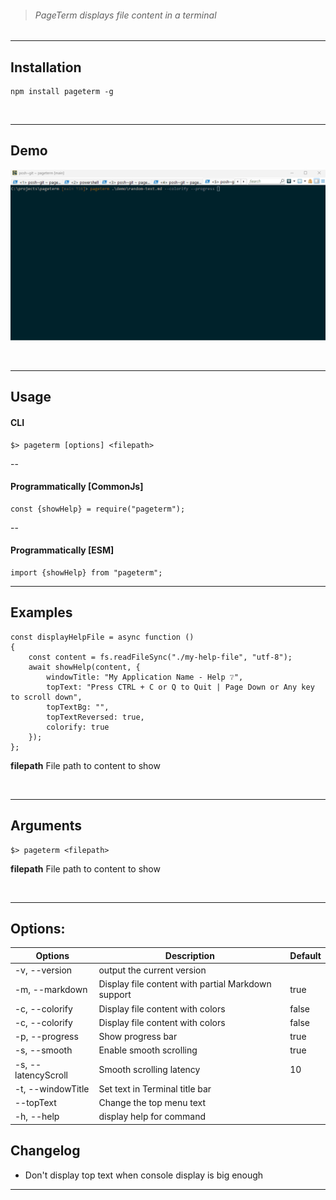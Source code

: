 > ###### PageTerm displays file content in a terminal

---

## Installation

```shell
npm install pageterm -g
```

<br/>

---

## Demo

![PageTerm Demo](https://github.com/thimpat/pageterm/blob/main/documentation/images/pageterm-demo.gif)

<br/>

---

## Usage


#### CLI

```shell
$> pageterm [options] <filepath>
```


--
#### Programmatically [CommonJs]



```shell
const {showHelp} = require("pageterm");
```

--
#### Programmatically [ESM]

```shell
import {showHelp} from "pageterm";
```

---

## Examples

```shell
const displayHelpFile = async function ()
{
    const content = fs.readFileSync("./my-help-file", "utf-8");
    await showHelp(content, {
        windowTitle: "My Application Name - Help ❔",
        topText: "Press CTRL + C or Q to Quit | Page Down or Any key to scroll down",
        topTextBg: "",
        topTextReversed: true,
        colorify: true
    });
};

```

**filepath**                      File path to content to show

<br/>

---

## Arguments

```shell
$> pageterm <filepath>
```

**filepath**                      File path to content to show

<br/>

---

## Options:


| Options             | Description                                        | Default |
|---------------------|----------------------------------------------------|---------|
| -v, --version       | output the current version                         |         |
| -m, --markdown      | Display file content with partial Markdown support | true    |
| -c, --colorify      | Display file content with colors                   | false   |
| -c, --colorify      | Display file content with colors                   | false   |
| -p, --progress      | Show progress bar                                  | true    |
| -s, --smooth        | Enable smooth scrolling                            | true    |
| -s, --latencyScroll | Smooth scrolling latency                           | 10      |
| -t, --windowTitle   | Set text in Terminal title bar                     |         |
| --topText           | Change the top menu text                           |         |
| -h, --help          | display help for command                           |         |

                    



## Changelog

*  Don't display top text when console display is big enough

---
